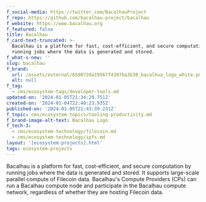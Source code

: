```yaml
---
f_social-media: https://twitter.com/BacalhauProject
f_repo: https://github.com/bacalhau-project/bacalhau
f_website: https://www.bacalhau.org
f_featured: false
title: Bacalhau
f_card-text-truncated: >-
  Bacalhau is a platform for fast, cost-efficient, and secure computation by
  running jobs where the data is generated and stored.
f_what-s-new: ''
slug: bacalhau
f_brand:
  url: /assets/external/659872da19567f4307ba3b38_bacalhua_logo_white.png
  alt: null
f_tag:
  - cms/ecosystem-tags/developer-tools.md
updated-on: '2024-01-05T21:34:29.751Z'
created-on: '2024-01-04T22:40:23.935Z'
published-on: '2024-01-05T21:43:39.231Z'
f_topic: cms/ecosystem-topics/tooling-productivity.md
f_brand-image-alt-text: Bacalhau Logo
f_tech-3:
  - cms/ecosystem-technology/filecoin.md
  - cms/ecosystem-technology/ipfs.md
layout: '[ecosystem-projects].html'
tags: ecosystem-projects
---
```


Bacalhau is a platform for fast, cost-efficient, and secure computation by running jobs where the data is generated and stored. It supports large-scale parallel compute of Filecoin data. Bacalhau's Compute Providers (CPs) can run a Bacalhau compute node and participate in the Bacalhau compute network, regardless of whether they are hosting Filecoin data.
